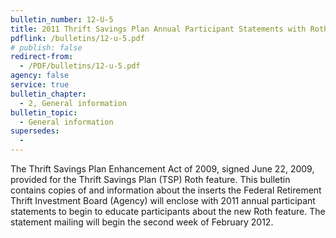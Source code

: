 ```yaml
---
bulletin_number: 12-U-5
title: 2011 Thrift Savings Plan Annual Participant Statements with Roth Introductory Information Enclosed
pdflink: /bulletins/12-u-5.pdf
# publish: false
redirect-from:
  - /PDF/bulletins/12-u-5.pdf
agency: false
service: true
bulletin_chapter:
  - 2, General information
bulletin_topic:
  - General information
supersedes:
  -
---
```


The Thrift Savings Plan Enhancement Act of 2009, signed June 22, 2009, provided for the Thrift Savings Plan (TSP) Roth feature. This bulletin contains copies of and information about the inserts the Federal Retirement Thrift Investment Board (Agency) will enclose with 2011 annual participant statements to begin to educate participants about the new Roth feature. The statement mailing will begin the second week of February 2012.
